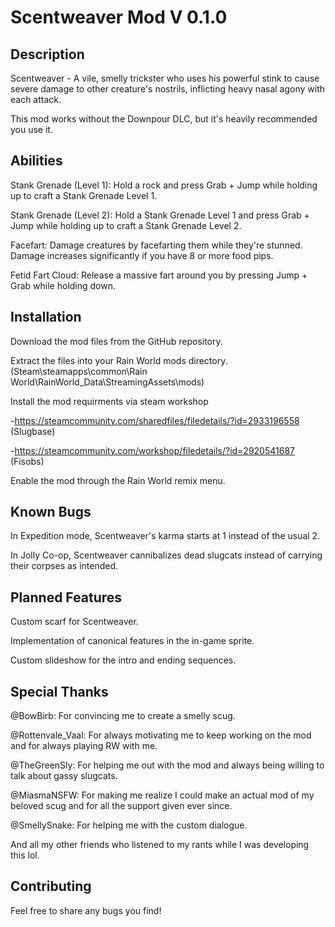 # Scentweaver Mod V 0.1.0

## Description
Scentweaver - A vile, smelly trickster who uses his powerful stink to cause severe damage to other creature's nostrils, inflicting heavy
nasal agony with each attack.

This mod works without the Downpour DLC, but it's heavily recommended you use it.

## Abilities
Stank Grenade (Level 1): Hold a rock and press Grab + Jump while holding up to craft a Stank Grenade Level 1.

Stank Grenade (Level 2): Hold a Stank Grenade Level 1 and press Grab + Jump while holding up to craft a Stank Grenade Level 2.

Facefart: Damage creatures by facefarting them while they're stunned. Damage increases significantly if you have 8 or more food pips.

Fetid Fart Cloud: Release a massive fart around you by pressing Jump + Grab while holding down.


## Installation
Download the mod files from the GitHub repository.

Extract the files into your Rain World mods directory. (Steam\steamapps\common\Rain World\RainWorld_Data\StreamingAssets\mods)

Install the mod requirments via steam workshop

-https://steamcommunity.com/sharedfiles/filedetails/?id=2933196558 (Slugbase)

-https://steamcommunity.com/workshop/filedetails/?id=2920541687 (Fisobs)

Enable the mod through the Rain World remix menu.

## Known Bugs

In Expedition mode, Scentweaver's karma starts at 1 instead of the usual 2.

In Jolly Co-op, Scentweaver cannibalizes dead slugcats instead of carrying their corpses as intended.


## Planned Features

Custom scarf for Scentweaver.

Implementation of canonical features in the in-game sprite.

Custom slideshow for the intro and ending sequences.

## Special Thanks

@BowBirb: For convincing me to create a smelly scug.

@Rottenvale_Vaal: For always motivating me to keep working on the mod and for always playing RW with me.

@TheGreenSly: For helping me out with the mod and always being willing to talk about gassy slugcats.

@MiasmaNSFW: For making me realize I could make an actual mod of my beloved scug and for all the support given ever since.

@SmellySnake: For helping me with the custom dialogue.

And all my other friends who listened to my rants while I was developing this lol.


## Contributing

Feel free to share any bugs you find!
